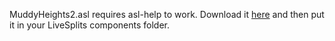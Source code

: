 MuddyHeights2.asl requires asl-help to work. Download it [here](https://github.com/just-ero/asl-help/raw/main/lib/asl-help) and then put it in your LiveSplits components folder.
